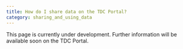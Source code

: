 ```yaml
---
title: How do I share data on the TDC Portal?
category: sharing_and_using_data
---
```


This page is currently under development. Further information will be available soon on the TDC Portal.

